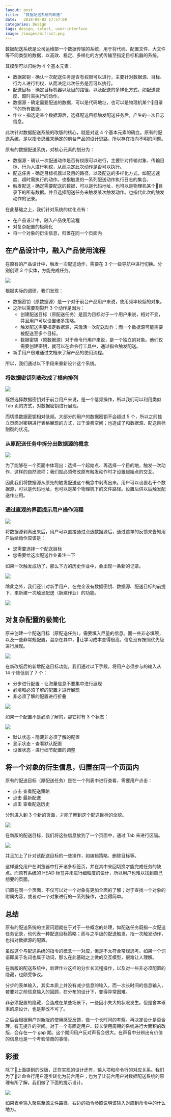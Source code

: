 ```yaml
---
layout: post
title:  "数据配送系统的改造"
date:   2018-09-02 17:57:00
categories: Design
tags: design, select, user-interface
image: /images/bifrost.png
---
```


数据配送系统是公司运维部一个数据传输的系统，用于将代码、配置文件、大文件等不同类型的数据，以高效、稳定、多样化的方式传输至指定目标机器的系统。

其模型可以归纳为 4 个基本元素：

* 数据密钥 - 确认一次配送任务是否有权限可以进行，主要针对数据源、目标、行为人进行判权，从而决定此次任务是否可以执行。
* 配送目标 - 确定目标机器以及目的路径，以及配送的多样化方式，如配送速度、超时需执行的动作。
* 数据源 - 确定需要配送的数据，可以是代码地址，也可以是物理机某个目录下的所有数据。
* 作业 - 指选定某个数据源后，选择配送目标触发配送任务后，产生的一次日志信息。

此次针对数据配送系统的改版的核心，就是对这 4 个基本元素的确立。原有的配送系统，是以指令思维来确定的前台产品的设计思路，所以存在指向不明的问题。

原有的数据配送系统，对核心元素的划分为：

* 数据源 - 确认一次配送动作是否有权限可以进行，主要针对传输对象、传输目标、行为人进行判权，从而决定此次动作是否可以执行。
* 配送任务 - 确定目标机器以及目的路径，以及配送的多样化方式，如配送速度、超时需执行的动作。也指触发的一系列配送动作执行日志的集合。
* 触发配送 - 确定需要配送的数据，可以是代码地址，也可以是物理机某个目录下的所有数据。并且选择配送任务来触发某次触发动作。也指代此次的触发动作的记录。

在此基础之上，我们针对系统的优化点有：

* 在产品设计中，融入产品使用流程
* 对复杂配置的极简化
* 将一个对象的衍生信息，归置在同一个页面内

## 在产品设计中，融入产品使用流程

在原有的产品设计中，触发一次配送动作，需要在 3 个一级导航中进行切换。分别创建 3 个实体，方能完成任务。

![](/images/bifrost-old-process.png)

根据实际的调研，我们发现：

* 数据密钥（原数据源）是一个对于前台产品用户来说，使用频率较低的对象。
* 之所以需要割裂开 3 个动作是因为：
    * 创建配送目标（原配送任务）是因为目标对于一个用户来说，相对不变，并且用户可以设置诸多策略。
    * 触发配送需要指定数据源，来激活一次配送动作；而一个数据源可能需要被配送至多个目标。
    * 数据密钥（原数据源）对于命令行用户来说，是一个独立的对象。他们仅需要创建密钥，就可以在命令行工具中，通过指令触发配送。
* 新手用户很难通过文档来了解产品的使用流程。

所以，我们通过以下手段来重新设计这个系统。

### 将数据密钥列表改成了横向排列

![](/images/bifrost-head.png)

既然选择数据密钥对于前台用户来说，是一个低频操作，所以我们可以利用类似 Tab 页的方式，对数据密钥进行展现。

而切换数据密钥相对低频。大部分的用户的数据密钥不会超过 5 个，所以之前独立页面对密钥进行表格展现的方式，过于浪费空间；也造成了和数据源、配送目标割裂的状况。

### 从原配送任务中拆分出数据源的概念

![](/images/bifrost-data-source.png)

为了能够在一个页面中体现出：选择一个起始点、再选择一个目的地，触发一次动作，这样的自然流程；我们就必须修改原有触发动作时才设置起始点的交互。

因此我们将数据源从原先的触发配送这个概念中剥离出来。用户可以设置若干个数据源，可以是代码地址，也可以是某个物理机下的文件路径。设置后供以后触发配送作业用。

### 通过直观的界面提示用户操作流程

![](/images/bifrost-new-process.png)

将数据源剥离出来后，用户可以直接通过点选数据源后，通过遮罩的反馈来告知用户后续动作应该是：

* 您需要选择一个配送目标
* 您需要给这次配送作业备注一下

如果一次触发成功了，那么下方的历史作业中，会出现一条新的记录。

![](/images/bifrost-logs.png)

除此之外，我们还针对新手用户，在完全没有数据密钥、数据源、配送目标的前提下，来新建一次触发配送（新建作业）的功能。

![](/images/bifrost-create-log.png)

## 对复杂配置的极简化

原来创建一个配送目标（原配送任务），需要填入巨量的信息。而一些非必填项，以及一些非常规配置，混杂在其中，让学习成本变得很高，信息没有按照优先级进行展现。

![](/images/bifrost-old-input.png)

在新改版后的新增配送目标功能，我们通过以下手段，将用户必须参与的输入从 14 个降低到了 7 个：

* 分步进行配置 - 让海量信息不要集中进行展现
* 必填和必须了解的配置才进行展现
* 非必须了解的配置进行折叠

![](/images/bifrost-new-input.png)

如果一个配置不是必须了解的，那它将有 3 个状态：

![](/images/bifrost-input-status.png)

* 默认状态 - 隐藏非必须了解的配置
* 显示状态 - 查看默认配置
* 设置状态 - 进行细节配置的调整

## 将一个对象的衍生信息，归置在同一个页面内

原有的配送目标（原配送任务）是在一个列表中进行查看，需要用户点击：

* 点击 查看配送策略
* 点击 最新配送
* 点击 查看配送历史

分别进入到 3 个新的页面，才能了解到这个配送目标的全貌。

![](/images/bifrost-log-detail.png)

在新版的配送目标，我们将这些信息放到了一个页面中，通过 Tab 来进行区隔。

![](/images/bifrost-log-details.png)

并且加上了针对该配送目标的一些操作，如编辑策略、删除目标等。

这样避免用户在浏览器中打开诸多标签页，并在其中来回切换才能完成任务的缺点。而原有系统的 HEAD 标签并未进行细粒度的设计，所以用户也难以找到自己想要的页面。

归置在同一个页面，不仅可以对一个对象有更加全面的了解；对于查找一个对象的附属内容，或者对一个对象进行的一系列操作，也变得简单。

## 总结

原有的配送系统的主要问题就在于对于一些概念的处理，如配送任务既指一次配送任务记录，也代表一种配送目标策略；而与之平级的配送触发，指一次触发动作，也指对数据源的配置。

虽然这个与配送系统的指令的概念一一对应，但是不太符合常规思考。如果一个词语即属于名词也属于动词，那么在此基础之上做的交互模型，很难让人理解。

在新版的配送系统中，新建作业这样的分步长流程操作，以及对一些非必须配置的隐藏，也颇受争议。

分步的表单输入，其实本质上并没有减少信息的输入。而一次长时间的信息输入，若要对之前信息输入的回顾，在分布的设计下，变得异常困难。

非必须配置的隐藏，会造成在某些场景下，一些因小失大的状况发生。但是舍本琢末的原设计，也是非改不可了。

之后会根据用户对新版的使用感受反馈，做一个长时间的考察。再决定设计是否合理，有无提升的空间。对于一个有固定用户、较长使用周期的系统进行大面积的改版，会存在一个 gap 期。这个期间用户反对声音会很大。在声音中分辨出有价值的信息也是一个考验情商的事情。

## 彩蛋

除了上面提到的改版，正在实现的设计还有，输入项和命令行的对应关系。我们为了让命令行用户逐步转化为前台用户；也为了让前台用户对数据配送系统的原理有所了解，我们做了下面的提示设计。

![](/images/bifrost-command.png)

如果表单输入聚焦至源文件路径，右边的指令参照说明该输入对应到命令中的什么地方。